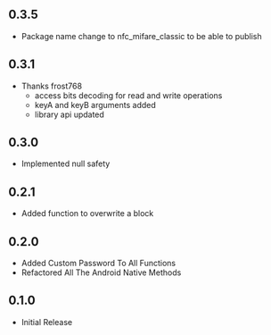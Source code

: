 ## 0.3.5

- Package name change to nfc_mifare_classic to be able to publish

## 0.3.1

- Thanks frost768
  - access bits decoding for read and write operations
  - keyA and keyB arguments added
  - library api updated

## 0.3.0

- Implemented null safety

## 0.2.1

- Added function to overwrite a block

## 0.2.0

- Added Custom Password To All Functions
- Refactored All The Android Native Methods

## 0.1.0

- Initial Release
